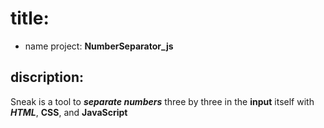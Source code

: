 # title:
* name project: **NumberSeparator_js**

## discription: 
 Sneak is a tool to ***separate numbers*** three by three in the **input** itself with ***HTML***, **CSS**, and **JavaScript**
